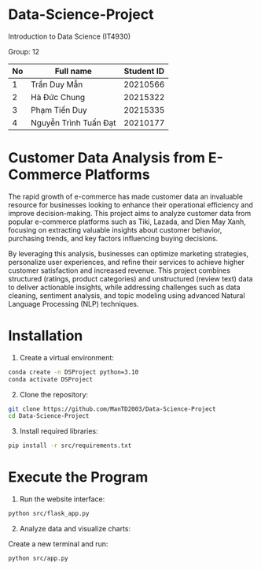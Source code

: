 # Data-Science-Project

Introduction to Data Science (IT4930)

Group: 12

| No  | Full name               |      Student ID  |
|-----|-------------------------|------------------|
|  1  | Trần Duy Mẫn            |      20210566    |
|  2  | Hà Đức Chung            |      20215322    |
|  3  | Phạm Tiến Duy           |      20215335    |
|  4  | Nguyễn Trình Tuấn Đạt   |      20210177    |

# Customer Data Analysis from E-Commerce Platforms

The rapid growth of e-commerce has made customer data an invaluable resource for businesses looking to enhance their operational efficiency and improve decision-making. This project aims to analyze customer data from popular e-commerce platforms such as Tiki, Lazada, and Dien May Xanh, focusing on extracting valuable insights about customer behavior, purchasing trends, and key factors influencing buying decisions.

By leveraging this analysis, businesses can optimize marketing strategies, personalize user experiences, and refine their services to achieve higher customer satisfaction and increased revenue. This project combines structured (ratings, product categories) and unstructured (review text) data to deliver actionable insights, while addressing challenges such as data cleaning, sentiment analysis, and topic modeling using advanced Natural Language Processing (NLP) techniques.

# Installation

1. Create a virtual environment:

```bash
conda create -n DSProject python=3.10
conda activate DSProject
```

2. Clone the repository:

```bash
git clone https://github.com/ManTD2003/Data-Science-Project
cd Data-Science-Project
```

3. Install required libraries:

```bash
pip install -r src/requirements.txt
```

# Execute the Program

1. Run the website interface:

```bash
python src/flask_app.py
```

2. Analyze data and visualize charts:

Create a new terminal and run:

```bash
python src/app.py
```

